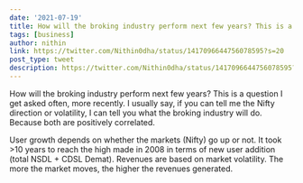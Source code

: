 ```yaml
---
date: '2021-07-19'
title: How will the broking industry perform next few years? This is a question I get asked often, more recently.
tags: [business]
author: nithin
link: https://twitter.com/Nithin0dha/status/1417096644756078595?s=20
post_type: tweet
description: https://twitter.com/Nithin0dha/status/1417096644756078595?s=20...
---
```


How will the broking industry perform next few years? This is a question I get asked often, more recently. I usually say, if you can tell me the Nifty direction or volatility, I can tell you what the broking industry will do. Because both are positively correlated.

User growth depends on whether the markets (Nifty) go up or not. It took >10 years to reach the high made in 2008 in terms of new user addition (total NSDL + CDSL Demat). Revenues are based on market volatility. The more the market moves, the higher the revenues generated. 
